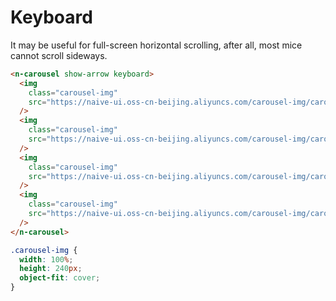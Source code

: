 # Keyboard

It may be useful for full-screen horizontal scrolling, after all, most mice cannot scroll sideways.

```html
<n-carousel show-arrow keyboard>
  <img
    class="carousel-img"
    src="https://naive-ui.oss-cn-beijing.aliyuncs.com/carousel-img/carousel1.jpeg"
  />
  <img
    class="carousel-img"
    src="https://naive-ui.oss-cn-beijing.aliyuncs.com/carousel-img/carousel2.jpeg"
  />
  <img
    class="carousel-img"
    src="https://naive-ui.oss-cn-beijing.aliyuncs.com/carousel-img/carousel3.jpeg"
  />
  <img
    class="carousel-img"
    src="https://naive-ui.oss-cn-beijing.aliyuncs.com/carousel-img/carousel4.jpeg"
  />
</n-carousel>
```

```css
.carousel-img {
  width: 100%;
  height: 240px;
  object-fit: cover;
}
```
